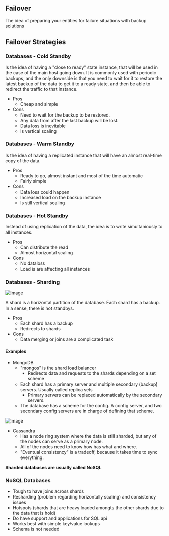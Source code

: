 ## Failover

The idea of preparing your entities for failure situations with backup solutions

## Failover Strategies

### Databases - Cold Standby

Is the idea of having a "close to ready" state instance, that will be used in the case of the main host going down.
It is commonly used with periodic backups, and the only downside is that you need to wait for it to restore the 
latest backup of the data to get it to a ready state, and then be able to redirect the traffic to that instance.

- Pros
  - Cheap and simple
- Cons
  - Need to wait for the backup to be restored.
  - Any data from after the last backup will be lost.
  - Data loss is inevitable
  - Is vertical scaling

### Databases - Warm Standby

Is the idea of having a replicated instance that will have an almost real-time copy of the data.

- Pros
  - Ready to go, almost instant and most of the time automatic
  - Fairly simple
- Cons
  - Data loss could happen
  - Increased load on the backup instance
  - Is still vertical scaling

### Databases - Hot Standby

Instead of using replication of the data, the idea is to write simultaniously to all instances.

- Pros
  - Can distribute the read
  - Almost horizontal scaling
- Cons
  - No dataloss
  - Load is are affecting all instances

### Databases - Sharding

![image](https://user-images.githubusercontent.com/36679293/177078208-2ec4fe1a-3c87-401a-9d86-0e03c65afccc.png)

A shard is a horizontal partition of the database. Each shard has a backup.
In a sense, there is hot standbys.

- Pros
  - Each shard has a backup
  - Redirects to shards
- Cons
  - Data merging or joins are a complicated task

#### Examples

- MongoDB
  - "mongos" is the shard load balancer
    - Redirects data and requests to the shards depending on a set scheme
  - Each shard has a primary server and multiple secondary (backup) servers. Usually called replica sets
    - Primary servers can be replaced automatically by the secondary servers.
  - The database has a scheme for the config. A config server, and two secondary config servers are in charge of defining that scheme.

![image](https://user-images.githubusercontent.com/36679293/177079324-15bfd3e2-d49e-47b7-83c9-690129713a3e.png)

- Cassandra
  - Has a node ring system where the data is still sharded, but any of the nodes can serve as a primary node.
  - All of the nodes need to know how has what and where.
  - "Eventual consistency" is a tradeoff, because it takes time to sync everything.

__Sharded databases are usually called NoSQL__

### NoSQL Databases

- Tough to have joins across shards
- Resharding (problem regarding horizontally scaling) and consistency issues
- Hotspots (shards that are heavy loaded amongts the other shards due to the data that is hold)
- Do have support and applications for SQL api
- Works best with simple key/value lookups
- Schema is not needed
